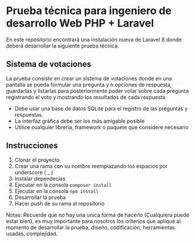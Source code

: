 # Prueba técnica para ingeniero de desarrollo Web PHP + Laravel

En este repositorio encontrará una instalación nueva de Laravel 8 donde deberá desarrollar la siguiente prueba técnica.

## Sistema de votaciones

La prueba consiste en crear un sistema de votaciones donde en una pantalla se pueda formular una pregunta y n opciones de respuesta, guardarlas y listarlas para posteriormente poder votar sobre cada pregunta registrando el voto y mostrando los resultados de cada respuesta

- Debe usar una base de datos SQLite para el registro de las preguntas y respuestas.
- La interfaz gráfica debe ser los más amigable posible
- Utilice cualquier libreria, framework o paquete que considere necesario

## Instrucciones
1. Clonar el proyecto
2. Crear una rama con su nombre reemplazando los espacios por underscore ( _ )
3. Instalar dependecias
4. Ejecutar en la consola `composer install`
5. Ejecutar en la consola `npm install`
6. Desarrollar la prueba
7. Hacer push de su rama al repositorio

Notas: Recuerde que no hay una unica forma de hacerlo (Cualquiera puede estar bien), es muy importante para nosotros los criterios que aplique al momento de desarrollar la prueba, diseño, codificación, herramientas usadas, complejidad.

